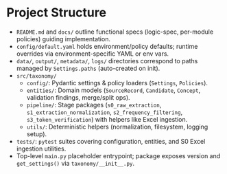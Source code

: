 # Project Structure
- `README.md` and `docs/` outline functional specs (logic-spec, per-module policies) guiding implementation.
- `config/default.yaml` holds environment/policy defaults; runtime overrides via environment-specific YAML or env vars.
- `data/`, `output/`, `metadata/`, `logs/` directories correspond to paths managed by `Settings.paths` (auto-created on init).
- `src/taxonomy/`
  - `config/`: Pydantic settings & policy loaders (`Settings`, `Policies`).
  - `entities/`: Domain models (`SourceRecord`, `Candidate`, `Concept`, validation findings, merge/split ops).
  - `pipeline/`: Stage packages (`s0_raw_extraction`, `s1_extraction_normalization`, `s2_frequency_filtering`, `s3_token_verification`) with helpers like Excel ingestion.
  - `utils/`: Deterministic helpers (normalization, filesystem, logging setup).
- `tests/`: `pytest` suites covering configuration, entities, and S0 Excel ingestion utilities.
- Top-level `main.py` placeholder entrypoint; package exposes version and `get_settings()` via `taxonomy/__init__.py`.